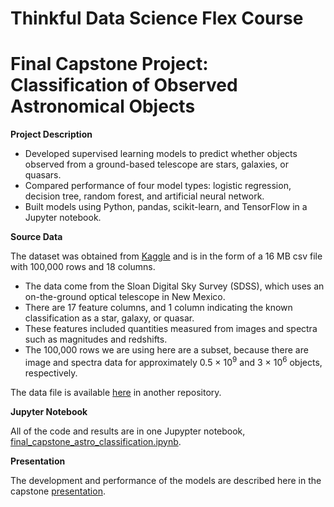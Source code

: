 # Thinkful Data Science Flex Course
# Final Capstone Project: Classification of Observed Astronomical Objects

**Project Description**

- Developed supervised learning models to predict whether objects observed from a ground-based telescope are stars, galaxies, or quasars.
- Compared performance of four model types: logistic regression, decision tree, random forest, and artificial neural network.
-	Built models using Python, pandas, scikit-learn, and TensorFlow in a Jupyter notebook.

**Source Data**

The dataset was obtained from [Kaggle](https://www.kaggle.com/datasets/fedesoriano/stellar-classification-dataset-sdss17) and is in the form of a 16 MB csv file with 100,000 rows and 18 columns.
- The data come from the Sloan Digital Sky Survey (SDSS), which uses an on-the-ground optical telescope in New Mexico.
- There are 17 feature columns, and 1 column indicating the known classification as a star, galaxy, or quasar. 
- These features included quantities measured from images and spectra such as magnitudes and redshifts.
- The 100,000 rows we are using here are a subset, because there are image and spectra data for approximately 0.5 × 10<sup>9</sup> and 3 × 10<sup>6</sup> objects, respectively.

The data file is available [here](https://raw.githubusercontent.com/JosephMartin610/thinkful_data_science_flex_data_files/main/star_classification.csv) in another repository.

**Jupyter Notebook**

All of the code and results are in one Jupypter notebook, [final_capstone_astro_classification.ipynb](https://github.com/JosephMartin610/thinkful_data_science_flex_astronomical_classification/blob/ad1a45d0296820b6a7687c131b9daadcfb3f76d8/final_capstone_astro_classification.ipynb).

**Presentation**

The development and performance of the models are described here in the capstone [presentation](https://github.com/JosephMartin610/thinkful_data_science_flex_capstone_news_shares/blob/main/supervised_learning_capstone.pdf).
